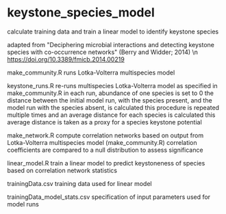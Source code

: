 # keystone_species_model
calculate training data and train a linear model to identify keystone species

adapted from "Deciphering microbial interactions and detecting keystone species with co-occurrence networks" (Berry and Widder; 2014) \n
https://doi.org/10.3389/fmicb.2014.00219

make_community.R
runs Lotka-Volterra multispecies model

keystone_runs.R
re-runs multispecies Lotka-Volterra model as specified in make_community.R
in each run, abundance of one species is set to 0
the distance between the initial model run, with the species present, and the model run with the species absent, is calculated
this procedure is repeated multiple times and an average distance for each species is calculated
this average distance is taken as a proxy for a species keystone potential

make_network.R
compute correlation networks based on output from Lotka-Volterra multispecies model (make_community.R)
correlation coefficients are compared to a null distribution to assess significance

linear_model.R
train a linear model to predict keystoneness of species based on correlation network statistics

trainingData.csv
training data used for linear model

trainingData_model_stats.csv
specification of input parameters used for model runs
